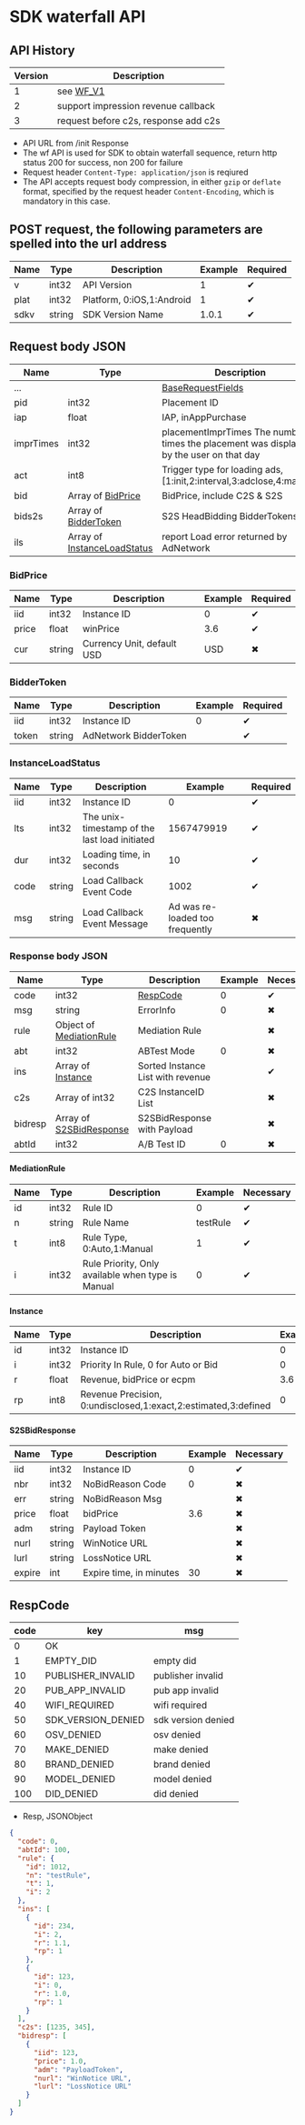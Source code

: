 # SDK waterfall API

## API History

|Version|Description|
|------|------|
| 1 | see [WF_V1](SDK_WF.md) |
| 2 | support impression revenue callback|
| 3 | request before c2s, response add c2s |


* API URL from /init Response
* The wf API is used for SDK to obtain waterfall sequence, return http status 200 for success, non 200 for failure
* Request header `Content-Type: application/json` is reqiured
* The API accepts request body compression, in either `gzip` or `deflate` format, specified by the request header `Content-Encoding`, which is mandatory in this case.

## POST request, the following parameters are spelled into the url address

| Name|Type|Description|Example|Required|
| --- | ---| --- | --- |---|
| v | int32 | API Version|1| ✔︎|
| plat | int32 | Platform, 0:iOS,1:Android|1| ✔︎|
| sdkv | string | SDK Version Name |1.0.1| ✔︎|

## Request body JSON

| Name|Type|Description|Example|Required|
| --- | ---| --- | --- | --- |
|...||[BaseRequestFields](SDK_COMMON.md#baserequestfields)||✔︎|
| pid | int32 | Placement ID | 2345|✔︎|
| iap | float | IAP, inAppPurchase |1|✖︎|
| imprTimes | int32 | placementImprTimes The number of times the placement was displayed by the user on that day|5|✖︎|
| act | int8 | Trigger type for loading ads, [1:init,2:interval,3:adclose,4:manual] |3|✔︎|
| bid | Array of [BidPrice](#bidprice) | BidPrice, include C2S & S2S ||✖︎|
| bids2s | Array of [BidderToken](#biddertoken) | S2S HeadBidding BidderTokens ||✖︎|
| ils | Array of [InstanceLoadStatus](#instanceloadstatus) | report Load error returned by AdNetwork||✖︎|

### BidPrice

| Name|Type|Description|Example|Required|
| --- | ---| --- | --- | --- |
| iid | int32 | Instance ID | 0 |✔︎|
| price | float | winPrice | 3.6 | ✔︎ |
| cur | string | Currency Unit, default USD | USD |✖︎|

### BidderToken

| Name|Type|Description|Example|Required|
| --- | ---| --- | --- | --- |
| iid | int32 | Instance ID | 0 |✔︎|
| token | string | AdNetwork BidderToken | | ✔︎ |

### InstanceLoadStatus

| Name|Type|Description|Example|Required|
| --- | ---| --- | --- | --- |
| iid | int32 | Instance ID | 0 |✔︎|
| lts | int32 | The unix-timestamp of the last load initiated | 1567479919 |✔︎|
| dur | int32 | Loading time, in seconds | 10 |✔︎|
| code | string | Load Callback Event Code |1002 |✔︎ |
| msg | string | Load Callback Event Message | Ad was re-loaded too frequently| ✖︎ |

### Response body JSON

| Name | Type | Description | Example | Necessary |
| --- | ---| --- | --- | --- |
| code | int32 | [RespCode](#respcode)| 0 |✔︎|
| msg | string | ErrorInfo| 0 |✖︎|
| rule | Object of [MediationRule](#mediationrule) | Mediation Rule | |✖︎|
| abt | int32 | ABTest Mode | 0 |✖︎|
| ins | Array of [Instance](#instance) | Sorted Instance List with revenue | | ✔︎ |
| c2s | Array of int32 | C2S InstanceID List | |✖|
| bidresp | Array of [S2SBidResponse](#s2sbidresponse) | S2SBidResponse with Payload | | ✖︎ |
| abtId | int32 | A/B Test ID |0|✖︎|

#### MediationRule

| Name | Type | Description | Example | Necessary |
| --- | ---| --- | --- | --- |
| id | int32 | Rule ID | 0 |✔︎|
| n | string | Rule Name | testRule|✔︎|
| t | int8 | Rule Type, 0:Auto,1:Manual | 1| ✔︎ |
| i | int32 | Rule Priority, Only available when type is Manual | 0| ✔︎ |

#### Instance

| Name | Type | Description | Example | Necessary |
| --- | ---| --- | --- | --- |
| id | int32 | Instance ID | 0 |✔︎|
| i | int32 | Priority In Rule, 0 for Auto or Bid | 0 | ✔︎ |
| r | float | Revenue, bidPrice or ecpm | 3.6 | ✖︎ |
| rp | int8 | Revenue Precision, 0:undisclosed,1:exact,2:estimated,3:defined | 0 | ✖︎ |

#### S2SBidResponse

| Name | Type | Description | Example | Necessary |
| --- | ---| --- | --- | --- |
| iid | int32 | Instance ID | 0 |✔︎|
| nbr | int32 | NoBidReason Code | 0 | ✖︎ |
| err | string | NoBidReason Msg | | ✖︎ |
| price | float | bidPrice | 3.6 | ✖︎ |
| adm | string | Payload Token | | ✖︎ |
| nurl | string | WinNotice URL | | ✖︎ |
| lurl | string | LossNotice URL | | ✖︎ |
| expire | int | Expire time, in minutes | 30 | ✖︎ |

## RespCode

| code | key | msg |
|---|---|---|
| 0 | OK |  |
| 1 | EMPTY_DID | empty did |
| 10 | PUBLISHER_INVALID | publisher invalid |
| 20 | PUB_APP_INVALID | pub app invalid |
| 40 | WIFI_REQUIRED | wifi required |
| 50 | SDK_VERSION_DENIED | sdk version denied |
| 60 | OSV_DENIED | osv denied |
| 70 | MAKE_DENIED | make denied |
| 80 | BRAND_DENIED | brand denied |
| 90 | MODEL_DENIED | model denied |
| 100 | DID_DENIED | did denied |

* Resp, JSONObject

```json
{
  "code": 0,
  "abtId": 100,
  "rule": {
    "id": 1012,
    "n": "testRule",
    "t": 1,
    "i": 2
  },
  "ins": [
    {
      "id": 234,
      "i": 2,
      "r": 1.1,
      "rp": 1
    },
    {
      "id": 123,
      "i": 0,
      "r": 1.0,
      "rp": 1
    }
  ],
  "c2s": [1235, 345],
  "bidresp": [
    {
      "iid": 123,
      "price": 1.0,
      "adm": "PayloadToken",
      "nurl": "WinNotice URL",
      "lurl": "LossNotice URL"
    }
  ]
}
```
